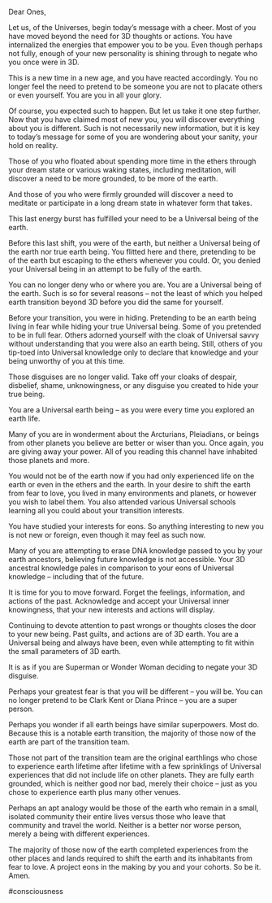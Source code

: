 Dear Ones,

Let us, of the Universes, begin today’s message with a cheer. Most of you have moved beyond the need for 3D thoughts or actions. You have internalized the energies that empower you to be you. Even though perhaps not fully, enough of your new personality is shining through to negate who you once were in 3D.

This is a new time in a new age, and you have reacted accordingly. You no longer feel the need to pretend to be someone you are not to placate others or even yourself. You are you in all your glory.

Of course, you expected such to happen. But let us take it one step further. Now that you have claimed most of new you, you will discover everything about you is different. Such is not necessarily new information, but it is key to today’s message for some of you are wondering about your sanity, your hold on reality. 

Those of you who floated about spending more time in the ethers through your dream state or various waking states, including meditation, will discover a need to be more grounded, to be more of the earth.

And those of you who were firmly grounded will discover a need to meditate or participate in a long dream state in whatever form that takes.

This last energy burst has fulfilled your need to be a Universal being of the earth.

Before this last shift, you were of the earth, but neither a Universal being of the earth nor true earth being. You flitted here and there, pretending to be of the earth but escaping to the ethers whenever you could. Or, you denied your Universal being in an attempt to be fully of the earth. 

You can no longer deny who or where you are. You are a Universal being of the earth. Such is so for several reasons – not the least of which you helped earth transition beyond 3D before you did the same for yourself.

Before your transition, you were in hiding. Pretending to be an earth being living in fear while hiding your true Universal being. Some of you pretended to be in full fear. Others adorned yourself with the cloak of Universal savvy without understanding that you were also an earth being. Still, others of you tip-toed into Universal knowledge only to declare that knowledge and your being unworthy of you at this time.

Those disguises are no longer valid. Take off your cloaks of despair, disbelief, shame, unknowingness, or any disguise you created to hide your true being. 

You are a Universal earth being – as you were every time you explored an earth life.

Many of you are in wonderment about the Arcturians, Pleiadians, or beings from other planets you believe are better or wiser than you. Once again, you are giving away your power. All of you reading this channel have inhabited those planets and more. 

You would not be of the earth now if you had only experienced life on the earth or even in the ethers and the earth. In your desire to shift the earth from fear to love, you lived in many environments and planets, or however you wish to label them. You also attended various Universal schools learning all you could about your transition interests.

You have studied your interests for eons. So anything interesting to new you is not new or foreign, even though it may feel as such now.

Many of you are attempting to erase DNA knowledge passed to you by your earth ancestors, believing future knowledge is not accessible. Your 3D ancestral knowledge pales in comparison to your eons of Universal knowledge – including that of the future.

It is time for you to move forward. Forget the feelings, information, and actions of the past. Acknowledge and accept your Universal inner knowingness, that your new interests and actions will display.

Continuing to devote attention to past wrongs or thoughts closes the door to your new being. Past guilts, and actions are of 3D earth. You are a Universal being and always have been, even while attempting to fit within the small parameters of 3D earth.

It is as if you are Superman or Wonder Woman deciding to negate your 3D disguise.

Perhaps your greatest fear is that you will be different – you will be. You can no longer pretend to be Clark Kent or Diana Prince – you are a super person.

Perhaps you wonder if all earth beings have similar superpowers. Most do. Because this is a notable earth transition, the majority of those now of the earth are part of the transition team.

Those not part of the transition team are the original earthlings who chose to experience earth lifetime after lifetime with a few sprinklings of Universal experiences that did not include life on other planets. They are fully earth grounded, which is neither good nor bad, merely their choice – just as you chose to experience earth plus many other venues.

Perhaps an apt analogy would be those of the earth who remain in a small, isolated community their entire lives versus those who leave that community and travel the world. Neither is a better nor worse person, merely a being with different experiences.

The majority of those now of the earth completed experiences from the other places and lands required to shift the earth and its inhabitants from fear to love. A project eons in the making by you and your cohorts. So be it. Amen.

#consciousness 